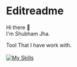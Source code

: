 # Editreadme
Hi there 👋
<br>
I'm Shubham Jha.


Tool That I have work with.
<br><br>
[![My Skills](https://skillicons.dev/icons?i=cpp,c,kotlin,html,css,py,idea,vscode)](https://skillicons.dev)
